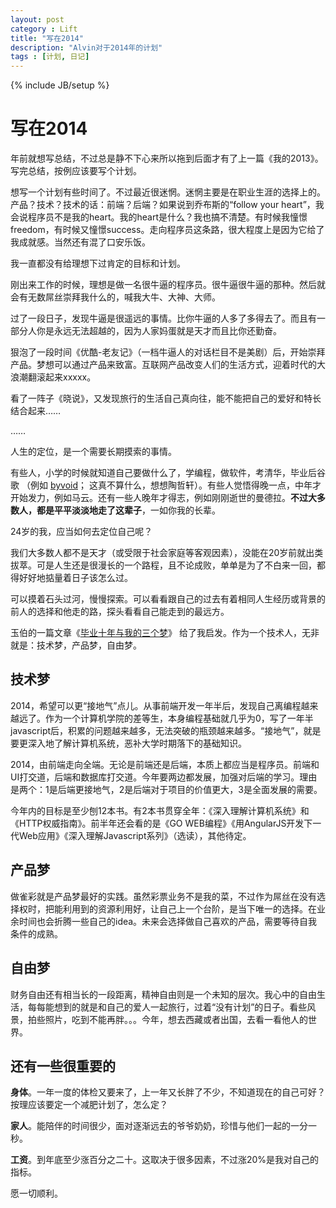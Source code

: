 ```yaml
---
layout: post
category : Lift
title: "写在2014"
description: "Alvin对于2014年的计划"
tags : [计划, 日记]
---
```

{% include JB/setup %}

<h1>写在2014</h1>

年前就想写总结，不过总是静不下心来所以拖到后面才有了上一篇《我的2013》。写完总结，按例应该要写个计划。

想写一个计划有些时间了。不过最近很迷惘。迷惘主要是在职业生涯的选择上的。产品？技术？技术的话：前端？后端？如果说到乔布斯的“follow your heart”，我会说程序员不是我的heart。我的heart是什么？我也搞不清楚。有时候我憧憬freedom，有时候又憧憬success。走向程序员这条路，很大程度上是因为它给了我成就感。当然还有混了口安乐饭。

我一直都没有给理想下过肯定的目标和计划。

刚出来工作的时候，理想是做一名很牛逼的程序员。很牛逼很牛逼的那种。然后就会有无数屌丝崇拜我什么的，喊我大牛、大神、大师。

过了一段日子，发现牛逼是很遥远的事情。比你牛逼的人多了多得去了。而且有一部分人你是永远无法超越的，因为人家妈蛋就是天才而且比你还勤奋。

狠泡了一段时间《优酷-老友记》（一档牛逼人的对话栏目不是美剧）后，开始崇拜产品。梦想可以通过产品来致富。互联网产品改变人们的生活方式，迎着时代的大浪潮翻滚起来xxxxx。

看了一阵子《晓说》，又发现旅行的生活自己真向往，能不能把自己的爱好和特长结合起来……

……

人生的定位，是一个需要长期摸索的事情。

有些人，小学的时候就知道自己要做什么了，学编程，做软件，考清华，毕业后谷歌 （例如 [byvoid](https://www.byvoid.com/zhs/about)； 这真不算什么，想想陶哲轩）。有些人觉悟得晚一点，中年才开始发力，例如马云。还有一些人晚年才得志，例如刚刚逝世的曼德拉。__不过大多数人，都是平平淡淡地走了这辈子__，一如你我的长辈。

24岁的我，应当如何去定位自己呢？

我们大多数人都不是天才（或受限于社会家庭等客观因素），没能在20岁前就出类拔萃。可是人生还是很漫长的一个路程，且不论成败，单单是为了不白来一回，都得好好地掂量着日子该怎么过。

可以摸着石头过河，慢慢探索。可以看看跟自己的过去有着相同人生经历或背景的前人的选择和他走的路，探头看看自己能走到的最远方。

玉伯的一篇文章《[毕业十年与我的三个梦](https://github.com/lifesinger/lifesinger.github.com/issues/115)》
给了我启发。作为一个技术人，无非就是：技术梦，产品梦，自由梦。

<h2 id="technology">技术梦</h2>

2014，希望可以更“接地气”点儿。从事前端开发一年半后，发现自己离编程越来越远了。作为一个计算机学院的差等生，本身编程基础就几乎为0，写了一年半javascript后，积累的问题越来越多，无法突破的瓶颈越来越多。“接地气”，就是要更深入地了解计算机系统，恶补大学时期落下的基础知识。

2014，由前端走向全端。无论是前端还是后端，本质上都应当是程序员。前端和UI打交道，后端和数据库打交道。今年要两边都发展，加强对后端的学习。理由是两个：1是后端更接地气，2是后端对于项目的价值更大，3是全面发展的需要。

今年内的目标是至少刨12本书。有2本书贯穿全年：《深入理解计算机系统》和《HTTP权威指南》。前半年还会看的是《GO WEB编程》《用AngularJS开发下一代Web应用》《深入理解Javascript系列》（选读），其他待定。

<h2 id="product">产品梦</h2>

做雀彩就是产品梦最好的实践。虽然彩票业务不是我的菜，不过作为屌丝在没有选择权时，把能利用到的资源利用好，让自己上一个台阶，是当下唯一的选择。在业余时间也会折腾一些自己的idea。未来会选择做自己喜欢的产品，需要等待自我条件的成熟。

<h2 id="freedom">自由梦</h2>

财务自由还有相当长的一段距离，精神自由则是一个未知的层次。我心中的自由生活，每每能想到的就是和自己的爱人一起旅行，过着“没有计划”的日子。看些风景，拍些照片，吃到不能再胖。。。今年，想去西藏或者出国，去看一看他人的世界。

## 还有一些很重要的

__身体__。一年一度的体检又要来了，上一年又长胖了不少，不知道现在的自己可好？按理应该要定一个减肥计划了，怎么定？

__家人__。能陪伴的时间很少，面对逐渐远去的爷爷奶奶，珍惜与他们一起的一分一秒。

__工资__。到年底至少涨百分之二十。这取决于很多因素，不过涨20%是我对自己的指标。

愿一切顺利。

